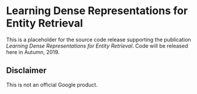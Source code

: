 # Learning Dense Representations for Entity Retrieval

This is a placeholder for the source code release supporting the publication
_Learning Dense Representations for Entity Retrieval_. Code will be released
here in Autumn, 2019.

## Disclaimer

This is not an official Google product.
